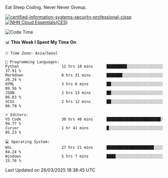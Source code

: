 Eat Sleep Coding.
Never Never Giveup.

[![certified-information-systems-security-professional-cissp](https://github.com/user-attachments/assets/d259884f-7f9a-4d80-a663-6968ead7464a)](https://www.credly.com/badges/f394a010-85a0-450b-9136-8043af01d71c/public_url)
[![NHN Cloud Essentials(CES)](https://github.com/user-attachments/assets/f405dcae-c923-424d-927f-e993bac10fa9)](https://www.nhncloud.com/kr/edu/certification/search)


<!--START_SECTION:waka-->
![Code Time](http://img.shields.io/badge/Code%20Time-4%2C024%20hrs%2032%20mins-blue)

📊 **This Week I Spent My Time On** 

```text
🕑︎ Time Zone: Asia/Seoul

💬 Programming Languages: 
Python                   12 hrs 18 mins      █████████░░░░░░░░░░░░░░░░   37.91 % 
Markdown                 8 hrs 31 mins       ███████░░░░░░░░░░░░░░░░░░   26.24 % 
HTML                     3 hrs 6 mins        ██░░░░░░░░░░░░░░░░░░░░░░░   09.56 % 
JSON                     2 hrs 13 mins       ██░░░░░░░░░░░░░░░░░░░░░░░   06.83 % 
SCSS                     2 hrs 12 mins       ██░░░░░░░░░░░░░░░░░░░░░░░   06.79 % 

🔥 Editors: 
VS Code                  30 hrs 46 mins      ████████████████████████░   94.77 % 
Cursor                   1 hr 41 mins        █░░░░░░░░░░░░░░░░░░░░░░░░   05.23 % 

💻 Operating System: 
WSL                      27 hrs 21 mins      █████████████████████░░░░   84.24 % 
Windows                  5 hrs 7 mins        ████░░░░░░░░░░░░░░░░░░░░░   15.76 % 
```


 Last Updated on 28/03/2025 18:38:45 UTC
<!--END_SECTION:waka-->
